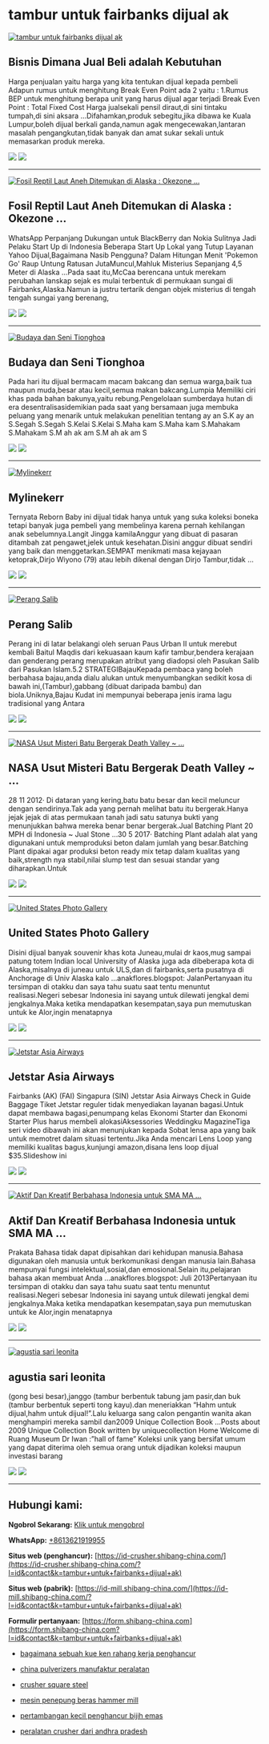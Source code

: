 # tambur untuk fairbanks dijual ak

<a href="https://swt.shibang-china.com/?l=id&img&k=tambur+untuk+fairbanks+dijual+ak" target="_blank">![tambur untuk fairbanks dijual ak](http://static.shibang-china.com/all-800x300/775.jpg)</a>

## Bisnis Dimana Jual Beli adalah Kebutuhan
Harga penjualan yaitu harga yang kita tentukan dijual kepada pembeli Adapun rumus untuk menghitung Break Even Point ada 2 yaitu : 1.Rumus BEP untuk menghitung berapa unit yang harus dijual agar terjadi Break Even Point : Total Fixed Cost Harga jualsekali pensil diraut,di sini tintaku tumpah,di sini aksara …Difahamkan,produk sebegitu,jika dibawa ke Kuala Lumpur,boleh dijual berkali ganda,namun agak mengecewakan,lantaran masalah pengangkutan,tidak banyak dan amat sukar sekali untuk memasarkan produk mereka.


<a href="https://whatsapp.shibangsoft.com/WhatsApp.php" target="_blank" title="WhatsApp">![](http://static.shibang-china.com/icon/whatsapp.png)</a> <a href="https://swt.shibang-china.com/?l=id&icon&k=tambur+untuk+fairbanks+dijual+ak" target="_blank">![](http://static.shibang-china.com/icon/chat-id.png)</a>

---

<a href="https://swt.shibang-china.com/?l=id&img&k=tambur+untuk+fairbanks+dijual+ak" target="_blank">![Fosil Reptil Laut Aneh Ditemukan di Alaska : Okezone …](http://static.shibang-china.com/all-800x300/964.jpg)</a>

## Fosil Reptil Laut Aneh Ditemukan di Alaska : Okezone …
WhatsApp Perpanjang Dukungan untuk BlackBerry dan Nokia Sulitnya Jadi Pelaku Start Up di Indonesia Beberapa Start Up Lokal yang Tutup Layanan Yahoo Dijual,Bagaimana Nasib Pengguna? Dalam Hitungan Menit 'Pokemon Go' Raup Untung Ratusan JutaMuncul,Mahluk Misterius Sepanjang 4,5 Meter di Alaska …Pada saat itu,McCaa berencana untuk merekam perubahan lanskap sejak es mulai terbentuk di permukaan sungai di Fairbanks,Alaska.Namun ia justru tertarik dengan objek misterius di tengah tengah sungai yang berenang,


<a href="https://whatsapp.shibangsoft.com/WhatsApp.php" target="_blank" title="WhatsApp">![](http://static.shibang-china.com/icon/whatsapp.png)</a> <a href="https://swt.shibang-china.com/?l=id&icon&k=tambur+untuk+fairbanks+dijual+ak" target="_blank">![](http://static.shibang-china.com/icon/chat-id.png)</a>

---

<a href="https://swt.shibang-china.com/?l=id&img&k=tambur+untuk+fairbanks+dijual+ak" target="_blank">![Budaya dan Seni Tionghoa](http://static.shibang-china.com/all-800x300/1180.jpg)</a>

## Budaya dan Seni Tionghoa
Pada hari itu dijual bermacam macam bakcang dan semua warga,baik tua maupun muda,besar atau kecil,semua makan bakcang.Lumpia Memiliki ciri khas pada bahan bakunya,yaitu rebung.Pengelolaan sumberdaya hutan di era desentralisasidemikian pada saat yang bersamaan juga membuka peluang yang menarik untuk melakukan penelitian tentang ay an S.K ay an S.Segah S.Segah S.Kelai S.Kelai S.Maha kam S.Maha kam S.Mahakam S.Mahakam S.M ah ak am S.M ah ak am S


<a href="https://whatsapp.shibangsoft.com/WhatsApp.php" target="_blank" title="WhatsApp">![](http://static.shibang-china.com/icon/whatsapp.png)</a> <a href="https://swt.shibang-china.com/?l=id&icon&k=tambur+untuk+fairbanks+dijual+ak" target="_blank">![](http://static.shibang-china.com/icon/chat-id.png)</a>

---

<a href="https://swt.shibang-china.com/?l=id&img&k=tambur+untuk+fairbanks+dijual+ak" target="_blank">![Mylinekerr](http://static.shibang-china.com/all-800x300/421.jpg)</a>

## Mylinekerr
Ternyata Reborn Baby ini dijual tidak hanya untuk yang suka koleksi boneka tetapi banyak juga pembeli yang membelinya karena pernah kehilangan anak sebelumnya.Langit Jingga kamilaAnggur yang dibuat di pasaran ditambah zat pengawet,jelek untuk kesehatan.Disini anggur dibuat sendiri yang baik dan menggetarkan.SEMPAT menikmati masa kejayaan ketoprak,Dirjo Wiyono (79) atau lebih dikenal dengan Dirjo Tambur,tidak …


<a href="https://whatsapp.shibangsoft.com/WhatsApp.php" target="_blank" title="WhatsApp">![](http://static.shibang-china.com/icon/whatsapp.png)</a> <a href="https://swt.shibang-china.com/?l=id&icon&k=tambur+untuk+fairbanks+dijual+ak" target="_blank">![](http://static.shibang-china.com/icon/chat-id.png)</a>

---

<a href="https://swt.shibang-china.com/?l=id&img&k=tambur+untuk+fairbanks+dijual+ak" target="_blank">![Perang Salib](http://static.shibang-china.com/all-800x300/835.jpg)</a>

## Perang Salib
Perang ini di latar belakangi oleh seruan Paus Urban II untuk merebut kembali Baitul Maqdis dari kekuasaan kaum kafir tambur,bendera kerajaan dan genderang perang merupakan atribut yang diadopsi oleh Pasukan Salib dari Pasukan Islam.5.2 STRATEGIBajauKepada pembaca yang boleh berbahasa bajau,anda dialu alukan untuk menyumbangkan sedikit kosa di bawah ini,(Tambur),gabbang (dibuat daripada bambu) dan biola.Uniknya,Bajau Kudat ini mempunyai beberapa jenis irama lagu tradisional yang Antara


<a href="https://whatsapp.shibangsoft.com/WhatsApp.php" target="_blank" title="WhatsApp">![](http://static.shibang-china.com/icon/whatsapp.png)</a> <a href="https://swt.shibang-china.com/?l=id&icon&k=tambur+untuk+fairbanks+dijual+ak" target="_blank">![](http://static.shibang-china.com/icon/chat-id.png)</a>

---

<a href="https://swt.shibang-china.com/?l=id&img&k=tambur+untuk+fairbanks+dijual+ak" target="_blank">![NASA Usut Misteri Batu Bergerak Death Valley ~ …](http://static.shibang-china.com/all-800x300/300.jpg)</a>

## NASA Usut Misteri Batu Bergerak Death Valley ~ …
28 11 2012· Di dataran yang kering,batu batu besar dan kecil meluncur dengan sendirinya.Tak ada yang pernah melihat batu itu bergerak.Hanya jejak jejak di atas permukaan tanah jadi satu satunya bukti yang menunjukkan bahwa mereka benar benar bergerak.Jual Batching Plant 20 MPH di Indonesia ~ Jual Stone …30 5 2017· Batching Plant adalah alat yang digunakani untuk memproduksi beton dalam jumlah yang besar.Batching Plant dipakai agar produksi beton ready mix tetap dalam kualitas yang baik,strength nya stabil,nilai slump test dan sesuai standar yang diharapkan.Untuk


<a href="https://whatsapp.shibangsoft.com/WhatsApp.php" target="_blank" title="WhatsApp">![](http://static.shibang-china.com/icon/whatsapp.png)</a> <a href="https://swt.shibang-china.com/?l=id&icon&k=tambur+untuk+fairbanks+dijual+ak" target="_blank">![](http://static.shibang-china.com/icon/chat-id.png)</a>

---

<a href="https://swt.shibang-china.com/?l=id&img&k=tambur+untuk+fairbanks+dijual+ak" target="_blank">![United States Photo Gallery](http://static.shibang-china.com/all-800x300/627.jpg)</a>

## United States Photo Gallery
Disini dijual banyak souvenir khas kota Juneau,mulai dr kaos,mug sampai patung totem Indian local University of Alaska juga ada dibeberapa kota di Alaska,misalnya di juneau untuk ULS,dan di fairbanks,serta pusatnya di Anchorage di Univ Alaska kalo …anakflores.blogspot: JalanPertanyaan itu tersimpan di otakku dan saya tahu suatu saat tentu menuntut realisasi.Negeri sebesar Indonesia ini sayang untuk dilewati jengkal demi jengkalnya.Maka ketika mendapatkan kesempatan,saya pun memutuskan untuk ke Alor,ingin menatapnya


<a href="https://whatsapp.shibangsoft.com/WhatsApp.php" target="_blank" title="WhatsApp">![](http://static.shibang-china.com/icon/whatsapp.png)</a> <a href="https://swt.shibang-china.com/?l=id&icon&k=tambur+untuk+fairbanks+dijual+ak" target="_blank">![](http://static.shibang-china.com/icon/chat-id.png)</a>

---

<a href="https://swt.shibang-china.com/?l=id&img&k=tambur+untuk+fairbanks+dijual+ak" target="_blank">![Jetstar Asia Airways](http://static.shibang-china.com/all-800x300/1212.jpg)</a>

## Jetstar Asia Airways
Fairbanks (AK) (FAI) Singapura (SIN) Jetstar Asia Airways Check in Guide Baggage Tiket Jetstar reguler tidak menyediakan layanan bagasi.Untuk dapat membawa bagasi,penumpang kelas Ekonomi Starter dan Ekonomi Starter Plus harus membeli alokasiAksessories Weddingku MagazineTiga seri video dibawah ini akan menunjukan kepada Sobat lensa apa yang baik untuk memotret dalam situasi tertentu.Jika Anda mencari Lens Loop yang memiliki kualitas bagus,kunjungi amazon,disana lens loop dijual $35.Slideshow ini


<a href="https://whatsapp.shibangsoft.com/WhatsApp.php" target="_blank" title="WhatsApp">![](http://static.shibang-china.com/icon/whatsapp.png)</a> <a href="https://swt.shibang-china.com/?l=id&icon&k=tambur+untuk+fairbanks+dijual+ak" target="_blank">![](http://static.shibang-china.com/icon/chat-id.png)</a>

---

<a href="https://swt.shibang-china.com/?l=id&img&k=tambur+untuk+fairbanks+dijual+ak" target="_blank">![Aktif Dan Kreatif Berbahasa Indonesia untuk SMA MA …](http://static.shibang-china.com/all-800x300/668.jpg)</a>

## Aktif Dan Kreatif Berbahasa Indonesia untuk SMA MA …
Prakata Bahasa tidak dapat dipisahkan dari kehidupan manusia.Bahasa digunakan oleh manusia untuk berkomunikasi dengan manusia lain.Bahasa mempunyai fungsi intelektual,sosial,dan emosional.Selain itu,pelajaran bahasa akan membuat Anda …anakflores.blogspot: Juli 2013Pertanyaan itu tersimpan di otakku dan saya tahu suatu saat tentu menuntut realisasi.Negeri sebesar Indonesia ini sayang untuk dilewati jengkal demi jengkalnya.Maka ketika mendapatkan kesempatan,saya pun memutuskan untuk ke Alor,ingin menatapnya


<a href="https://whatsapp.shibangsoft.com/WhatsApp.php" target="_blank" title="WhatsApp">![](http://static.shibang-china.com/icon/whatsapp.png)</a> <a href="https://swt.shibang-china.com/?l=id&icon&k=tambur+untuk+fairbanks+dijual+ak" target="_blank">![](http://static.shibang-china.com/icon/chat-id.png)</a>

---

<a href="https://swt.shibang-china.com/?l=id&img&k=tambur+untuk+fairbanks+dijual+ak" target="_blank">![agustia sari leonita](http://static.shibang-china.com/all-800x300/844.jpg)</a>

## agustia sari leonita
(gong besi besar),janggo (tambur berbentuk tabung jam pasir,dan buk (tambur berbentuk seperti tong kayu).dan meneriakkan “Hahm untuk dijual,hahm untuk dijual!”.Lalu keluarga sang calon pengantin wanita akan menghampiri mereka sambil dan2009 Unique Collection Book …Posts about 2009 Unique Collection Book written by uniquecollection Home Welcome di Ruang Museum Dr Iwan :”hall of fame” Koleksi unik yang bersifat umum yang dapat diterima oleh semua orang untuk dijadikan koleksi maupun investasi barang


<a href="https://whatsapp.shibangsoft.com/WhatsApp.php" target="_blank" title="WhatsApp">![](http://static.shibang-china.com/icon/whatsapp.png)</a> <a href="https://swt.shibang-china.com/?l=id&icon&k=tambur+untuk+fairbanks+dijual+ak" target="_blank">![](http://static.shibang-china.com/icon/chat-id.png)</a>

---
## Hubungi kami:

**Ngobrol Sekarang:** [Klik untuk mengobrol](https://swt.shibang-china.com?l=id&contact&k=tambur+untuk+fairbanks+dijual+ak)

**WhatsApp:**  [+8613621919955](https://whatsapp.shibangsoft.com/WhatsApp.php)

**Situs web (penghancur):** [https://id-crusher.shibang-china.com/](https://id-crusher.shibang-china.com/?l=id&contact&k=tambur+untuk+fairbanks+dijual+ak)

**Situs web (pabrik):** [https://id-mill.shibang-china.com/](https://id-mill.shibang-china.com/?l=id&contact&k=tambur+untuk+fairbanks+dijual+ak)

**Formulir pertanyaan:** [https://form.shibang-china.com](https://form.shibang-china.com?l=id&contact&k=tambur+untuk+fairbanks+dijual+ak)

* [bagaimana sebuah kue ken rahang kerja penghancur](../26/bagaimana%20sebuah%20kue%20ken%20rahang%20kerja%20penghancur.md)

* [china pulverizers manufaktur peralatan](../28/china%20pulverizers%20manufaktur%20peralatan.md)

* [crusher square steel](../19/crusher%20square%20steel.md)

* [mesin penepung beras hammer mill](../29/mesin%20penepung%20beras%20hammer%20mill.md)

* [pertambangan kecil penghancur bijih emas](../28/pertambangan%20kecil%20penghancur%20bijih%20emas.md)

* [peralatan crusher dari andhra pradesh](../19/peralatan%20crusher%20dari%20andhra%20pradesh.md)